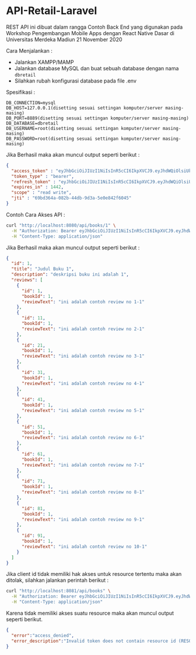 # API-Retail-Laravel

REST API ini dibuat dalam rangga Contoh Back End yang digunakan pada Workshop Pengembangan Mobile Apps dengan React Native Dasar di Universitas Merdeka Madiun 21 November 2020 

Cara Menjalankan : 

* Jalankan XAMPP/MAMP
* Jalankan database MySQL dan buat sebuah database dengan nama `dbretail`
* Silahkan rubah konfigurasi database pada file .env

Spesifikasi :
```.nv
DB_CONNECTION=mysql
DB_HOST=127.0.0.1(disetting sesuai settingan komputer/server masing-masing)
DB_PORT=8889(disetting sesuai settingan komputer/server masing-masing)
DB_DATABASE=dbretail
DB_USERNAME=root(disetting sesuai settingan komputer/server masing-masing)
DB_PASSWORD=root(disetting sesuai settingan komputer/server masing-masing)
```

Jika Berhasil maka akan muncul output seperti berikut :

```json
{
  "access_token" : "eyJhbGciOiJIUzI1NiIsInR5cCI6IkpXVCJ9.eyJhdWQiOlsiUkVTT1VSQ0VfSURfR0FURVdBWSJdLCJ1c2VyX25hbWUiOiJyaXpraSIsInNjb3BlIjpbInJlYWQiLCJ3cml0ZSJdLCJleHAiOjE0OTYzMDcyOTIsImF1dGhvcml0aWVzIjpbIlJPTEVfVVNFUiJdLCJqdGkiOiI2OWJkMzY0YS0wODJiLTQ0ZGItOWQzYS01ZTBlODQyZjYwNDUiLCJjbGllbnRfaWQiOiJDTElFTlRfSURfUEFTU1dPUkQifQ.ultPrI5PQNWxPChfL4G7Ja0NhvJcjWnXWYOgts9HLXQ",
  "token_type" : "bearer",
  "refresh_token" : "eyJhbGciOiJIUzI1NiIsInR5cCI6IkpXVCJ9.eyJhdWQiOlsiUkVTT1VSQ0VfSURfR0FURVdBWSJdLCJ1c2VyX25hbWUiOiJyaXpraSIsInNjb3BlIjpbInJlYWQiLCJ3cml0ZSJdLCJhdGkiOiI2OWJkMzY0YS0wODJiLTQ0ZGItOWQzYS01ZTBlODQyZjYwNDUiLCJleHAiOjE0OTYzMDcyOTIsImF1dGhvcml0aWVzIjpbIlJPTEVfVVNFUiJdLCJqdGkiOiI3MzcwMTYyNC1jYTQ0LTRhZjItYjZlYy1jNGYzNTljOTcxZTAiLCJjbGllbnRfaWQiOiJDTElFTlRfSURfUEFTU1dPUkQifQ.1wPUJy2S7ONLzPKDhY2IvZrCiX8PSwCy6r7hxkWnczE",
  "expires_in" : 1442,
  "scope" : "read write",
  "jti" : "69bd364a-082b-44db-9d3a-5e0e842f6045"
}
```

Contoh Cara Akses API :

```bash
curl "http://localhost:8080/api/books/1" \
  -H "Authorization: Bearer eyJhbGciOiJIUzI1NiIsInR5cCI6IkpXVCJ9.eyJhdWQiOlsiUkVTT1VSQ0VfSURfR0FURVdBWSJdLCJ1c2VyX25hbWUiOiJyaXpraSIsInNjb3BlIjpbInJlYWQiLCJ3cml0ZSJdLCJleHAiOjE0OTYzMDcyOTIsImF1dGhvcml0aWVzIjpbIlJPTEVfVVNFUiJdLCJqdGkiOiI2OWJkMzY0YS0wODJiLTQ0ZGItOWQzYS01ZTBlODQyZjYwNDUiLCJjbGllbnRfaWQiOiJDTElFTlRfSURfUEFTU1dPUkQifQ.ultPrI5PQNWxPChfL4G7Ja0NhvJcjWnXWYOgts9HLXQ" \
  -H "Content-Type: application/json"
```

Jika Berhasil maka akan muncul output seperti berikut :

```json
{
  "id": 1,
  "title": "Judul Buku 1",
  "description": "deskripsi buku ini adalah 1",
  "reviews": [
    {
      "id": 1,
      "bookId": 1,
      "reviewText": "ini adalah contoh review no 1-1"
    },
    {
      "id": 11,
      "bookId": 1,
      "reviewText": "ini adalah contoh review no 2-1"
    },
    {
      "id": 21,
      "bookId": 1,
      "reviewText": "ini adalah contoh review no 3-1"
    },
    {
      "id": 31,
      "bookId": 1,
      "reviewText": "ini adalah contoh review no 4-1"
    },
    {
      "id": 41,
      "bookId": 1,
      "reviewText": "ini adalah contoh review no 5-1"
    },
    {
      "id": 51,
      "bookId": 1,
      "reviewText": "ini adalah contoh review no 6-1"
    },
    {
      "id": 61,
      "bookId": 1,
      "reviewText": "ini adalah contoh review no 7-1"
    },
    {
      "id": 71,
      "bookId": 1,
      "reviewText": "ini adalah contoh review no 8-1"
    },
    {
      "id": 81,
      "bookId": 1,
      "reviewText": "ini adalah contoh review no 9-1"
    },
    {
      "id": 91,
      "bookId": 1,
      "reviewText": "ini adalah contoh review no 10-1"
    }
  ]
}
```

Jika client id tidak memiliki hak akses untuk resource tertentu maka akan ditolak, silahkan jalankan perintah berikut :

```bash
curl "http://localhost:8081/api/books" \
  -H "Authorization: Bearer eyJhbGciOiJIUzI1NiIsInR5cCI6IkpXVCJ9.eyJhdWQiOlsiUkVTT1VSQ0VfSURfR0FURVdBWSJdLCJ1c2VyX25hbWUiOiJyaXpraSIsInNjb3BlIjpbInJlYWQiLCJ3cml0ZSJdLCJleHAiOjE0OTYzMDcyOTIsImF1dGhvcml0aWVzIjpbIlJPTEVfVVNFUiJdLCJqdGkiOiI2OWJkMzY0YS0wODJiLTQ0ZGItOWQzYS01ZTBlODQyZjYwNDUiLCJjbGllbnRfaWQiOiJDTElFTlRfSURfUEFTU1dPUkQifQ.ultPrI5PQNWxPChfL4G7Ja0NhvJcjWnXWYOgts9HLXQ" \
  -H "Content-Type: application/json"
```

Karena tidak memiliki akses suatu resource maka akan muncul output seperti berikut.

```json
{
  "error":"access_denied",
  "error_description":"Invalid token does not contain resource id (RESOURCE_ID_BOOK)"
}
```
